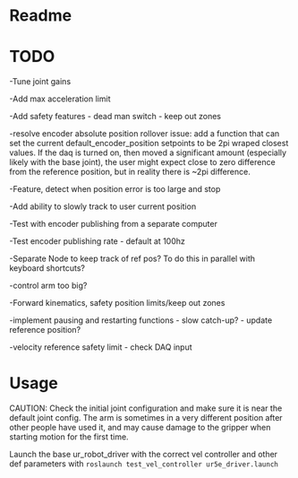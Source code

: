 # Readme

# TODO

-Tune joint gains

-Add max acceleration limit

-Add safety features - dead man switch - keep out zones

-resolve encoder absolute position rollover issue: add a function that can set the current default_encoder_position setpoints to be 2pi wraped closest values. If the daq is turned on, then moved a significant amount (especially likely with the base joint), the user might expect close to zero difference from the reference position, but in reality there is ~2pi difference.

-Feature, detect when position error is too large and stop

-Add ability to slowly track to user current position

-Test with encoder publishing from a separate computer

-Test encoder publishing rate - default at 100hz

-Separate Node to keep track of ref pos? To do this in parallel with keyboard shortcuts?

-control arm too big?

-Forward kinematics, safety position limits/keep out zones

-implement pausing and restarting functions - slow catch-up? - update reference position?

-velocity reference safety limit - check DAQ input  

<!-- -Define handling of joint lims inside vel control loop -->

# Usage
CAUTION: Check the initial joint configuration and make sure it is near the default joint config. The arm is sometimes in a very different position after other people have used it, and may cause damage to the gripper when starting motion for the first time.

Launch the base ur_robot_driver with the correct vel controller and other def
parameters with
`roslaunch test_vel_controller ur5e_driver.launch`
